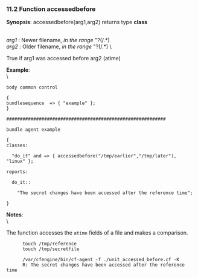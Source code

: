 ### 11.2 Function accessedbefore

**Synopsis**: accessedbefore(arg1,arg2) returns type **class**

\
 *arg1* : Newer filename, *in the range* "?(/.\*) \
 *arg2* : Older filename, *in the range* "?(/.\*) \

True if arg1 was accessed before arg2 (atime)

**Example**:\
 \

    body common control

    {
    bundlesequence  => { "example" };
    }

    ###########################################################

    bundle agent example

    {     
    classes:

      "do_it" and => { accessedbefore("/tmp/earlier","/tmp/later"), "linux" }; 

    reports:

      do_it::

        "The secret changes have been accessed after the reference time";

    }

**Notes**:\
 \

The function accesses the `atime` fields of a file and makes a
comparison.

         
          touch /tmp/reference
          touch /tmp/secretfile
         
          /var/cfengine/bin/cf-agent -f ./unit_accessed_before.cf -K
          R: The secret changes have been accessed after the reference time
         
